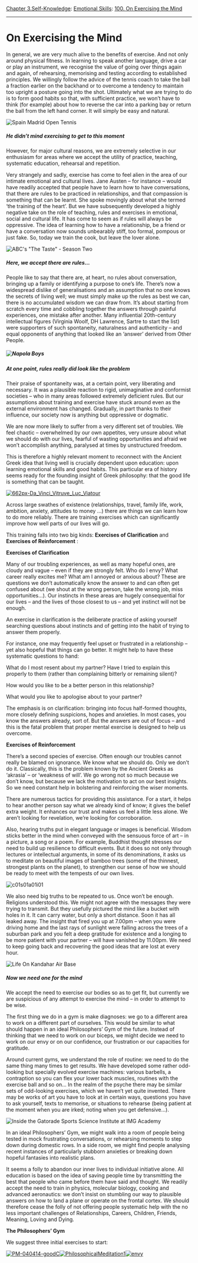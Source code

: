 [Chapter 3.Self-Knowledge](https://www.theschooloflife.com/thebookoflife/category/self-knowledge/): [Emotional Skills](https://www.theschooloflife.com/thebookoflife/category/self-knowledge/emotional-skills/): [100. On Exercising the Mind](https://www.theschooloflife.com/thebookoflife/exercise-for-the-mind/)

* * *

# On Exercising the Mind

In general, we are very much alive to the benefits of exercise. And not only around physical fitness. In learning to speak another language, drive a car or play an instrument, we recognise the value of going over things again and again, of rehearsing, memorising and testing according to established principles. We willingly follow the advice of the tennis coach to take the ball a fraction earlier on the backhand or to overcome a tendency to maintain too upright a posture going into the shot. Ultimately what we are trying to do is to form good habits so that, with sufficient practice, we won’t have to think (for example) about how to reverse the car into a parking bay or return the ball from the left hand corner. It will simply be easy and natural.

![Spain Madrid Open Tennis](https://www.theschooloflife.com/thebookoflife/wp-content/uploads/2014/09/PA-19767216-1.jpg)

##### He didn’t mind exercising to get to this moment

However, for major cultural reasons, we are extremely selective in our enthusiasm for areas where we accept the utility of practice, teaching, systematic education, rehearsal and repetition.

Very strangely and sadly, exercise has come to feel alien in the area of our intimate emotional and cultural lives. Jane Austen – for instance – would have readily accepted that people have to learn how to have conversations, that there are rules to be practiced in relationships, and that compassion is something that can be learnt. She spoke movingly about what she termed ‘the training of the heart’. But we have subsequently developed a highly negative take on the role of teaching, rules and exercises in emotional, social and cultural life. It has come to seem as if rules will always be oppressive. The idea of learning how to have a relationship, be a friend or have a conversation now sounds unbearably stiff, too formal, pompous or just fake. So, today we train the cook, but leave the lover alone.

![ABC's "The Taste" - Season Two](https://www.theschooloflife.com/thebookoflife/wp-content/uploads/2014/09/461278363.jpg)

##### Here, we accept there are rules…

People like to say that there are, at heart, no rules about conversation, bringing up a family or identifying a purpose to one’s life. There’s now a widespread dislike of generalisations and an assumption that no one knows the secrets of living well; we must simply make up the rules as best we can, there is no accumulated wisdom we can draw from. It’s about starting from scratch every time and cobbling together the answers through painful experiences, one mistake after another. Many influential 20th-century intellectual figures (Virginia Woolf, DH Lawrence, Sartre to start the list) were supporters of such spontaneity, naturalness and authenticity – and equal opponents of anything that looked like an ‘answer’ derived from Other People.

##### ![Napola Boys](https://www.theschooloflife.com/thebookoflife/wp-content/uploads/2014/09/82947255.jpg)

##### At one point, rules really did look like the problem

Their praise of spontaneity was, at a certain point, very liberating and necessary. It was a plausible reaction to rigid, unimaginative and conformist societies – who in many areas followed extremely deficient rules. But our assumptions about training and exercise have stuck around even as the external environment has changed. Gradually, in part thanks to their influence, our society now is anything but oppressive or dogmatic.

We are now more likely to suffer from a very different set of troubles. We feel chaotic – overwhelmed by our own appetites, very unsure about what we should do with our lives, fearful of wasting opportunities and afraid we won’t accomplish anything, paralysed at times by unstructured freedom.

This is therefore a highly relevant moment to reconnect with the Ancient Greek idea that living well is crucially dependent upon education: upon learning emotional skills and good habits. This particular era of history seems ready for the founding insight of Greek philosophy: that the good life is something that can be taught.

[![662px-Da_Vinci_Vitruve_Luc_Viatour](https://www.theschooloflife.com/thebookoflife/wp-content/uploads/2014/11/662px-Da_Vinci_Vitruve_Luc_Viatour2.jpg)](http://www.thebookoflife.org/wp-content/uploads/2014/11/662px-Da_Vinci_Vitruve_Luc_Viatour2.jpg)

Across large swathes of existence (relationships, travel, family life, work, ambition, anxiety, attitudes to money …) there are things we can learn how to do more reliably. There are training exercises which can significantly improve how well parts of our lives will go.

This training falls into two big kinds: **Exercises of Clarification** and **Exercises of Reinforcement** :

**Exercises of Clarification**

Many of our troubling experiences, as well as many hopeful ones, are cloudy and vague – even if they are strongly felt. Who do I envy? What career really excites me? What am I annoyed or anxious about? These are questions we don’t automatically know the answer to and can often get confused about (we shout at the wrong person, take the wrong job, miss opportunities…). Our instincts in these areas are hugely consequential for our lives – and the lives of those closest to us – and yet instinct will not be enough.

An exercise in clarification is the deliberate practice of asking yourself searching questions about instincts and of getting into the habit of trying to answer them properly.

For instance, one may frequently feel upset or frustrated in a relationship – yet also hopeful that things can go better. It might help to have these systematic questions to hand:

What do I most resent about my partner? Have I tried to explain this properly to them (rather than complaining bitterly or remaining silent)?

How would you like to be a better person in this relationship?

What would you like to apologise about to your partner?

The emphasis is on clarification: bringing into focus half-formed thoughts, more closely defining suspicions, hopes and anxieties. In most cases, you know the answers already, sort of. But the answers are out of focus – and this is the fatal problem that proper mental exercise is designed to help us overcome.

**Exercises of Reinforcement**

There’s a second species of exercise. Often enough our troubles cannot really be blamed on ignorance. We know what we should do. Only we don’t do it. Classically, this is the problem known by the Ancient Greeks as ‘akrasia’ – or ‘weakness of will’. We go wrong not so much because we don’t know, but because we lack the motivation to act on our best insights. So we need constant help in bolstering and reinforcing the wiser moments.

There are numerous tactics for providing this assistance. For a start, it helps to hear another person say what we already kind of know; it gives the belief extra weight. It enhances our trust and makes us feel a little less alone. We aren’t looking for revelation, we’re looking for corroboration.

Also, hearing truths put in elegant language or images is beneficial. Wisdom sticks better in the mind when conveyed with the sensuous force of art – in a picture, a song or a poem. For example, Buddhist thought stresses our need to build up resilience to difficult events. But it does so not only through lectures or intellectual arguments, in some of its denominations, it asks us to meditate on beautiful images of bamboo trees (some of the thinnest, strongest plants on the planet), to strengthen our sense of how we should be ready to meet with the tempests of our own lives.

![c01s01a01i01](https://www.theschooloflife.com/thebookoflife/wp-content/uploads/2014/09/c01s01a01i01.jpg)

We also need big truths to be repeated to us. Once won’t be enough. Religions understood this. We might not agree with the messages they were trying to transmit. But they usefully pictured the mind like a bucket with holes in it. It can carry water, but only a short distance. Soon it has all leaked away. The insight that fired you up at 7.00pm – when you were driving home and the last rays of sunlight were falling across the trees of a suburban park and you felt a deep gratitude for existence and a longing to be more patient with your partner – will have vanished by 11.00pm. We need to keep going back and recovering the good ideas that are lost at every hour.

![Life On Kandahar Air Base](https://www.theschooloflife.com/thebookoflife/wp-content/uploads/2014/09/107490482.jpg)

##### Now we need one for the mind

We accept the need to exercise our bodies so as to get fit, but currently we are suspicious of any attempt to exercise the mind – in order to attempt to be wise.

The first thing we do in a gym is make diagnoses: we go to a different area to work on a different part of ourselves. This would be similar to what should happen in an ideal Philosophers’ Gym of the future. Instead of thinking that we need to work on our biceps, we might decide we need to work on our envy or on our confidence, our frustration or our capacities for gratitude.

Around current gyms, we understand the role of routine: we need to do the same thing many times to get results. We have developed some rather odd-looking but specially evolved exercise machines: various barbells, a contraption so you can flex your lower back muscles, routines with the exercise ball and so on… In the realm of the psyche there may be similar sets of odd-looking exercises, which we haven’t yet quite invented. There may be works of art you have to look at in certain ways, questions you have to ask yourself, texts to memorise, or situations to rehearse (being patient at the moment when you are irked; noting when you get defensive…).

![Inside the Gatorade Sports Science Institute at IMG Academy](https://www.theschooloflife.com/thebookoflife/wp-content/uploads/2014/09/486269289.jpg)

In an ideal Philosophers’ Gym, we might walk into a room of people being tested in mock frustrating conversations, or rehearsing moments to step down during domestic rows. In a side room, we might find people analysing recent instances of particularly stubborn anxieties or breaking down hopeful fantasies into realistic plans.

It seems a folly to abandon our inner lives to individual initiative alone. All education is based on the idea of saving people time by transmitting the best that people who came before them have said and thought. We readily accept the need to train in physics, molecular biology, cooking and advanced aeronautics: we don’t insist on stumbling our way to plausible answers on how to land a plane or operate on the frontal cortex. We should therefore cease the folly of not offering people systematic help with the no less important challenges of Relationships, Careers, Children, Friends, Meaning, Loving and Dying.

**The Philosophers’ Gym**

We suggest three initial exercises to start:

[![PM-040414-goodC](https://www.theschooloflife.com/thebookoflife/wp-content/uploads/2014/09/PM-040414-goodC.jpg)](http://thephilosophersmail.com/wp-content/uploads/2014/04/Ten-Virtues.pdf)[![PhilosophicalMeditation1](https://www.theschooloflife.com/thebookoflife/wp-content/uploads/2014/09/PhilosophicalMeditation1.png)](http://thephilosophersmail.com/PhilosophicalMeditation.pdf)[![envy](https://www.theschooloflife.com/thebookoflife/wp-content/uploads/2014/09/envy.png)](http://thephilosophersmail.com/EnvyPhilosophical.pdf)
